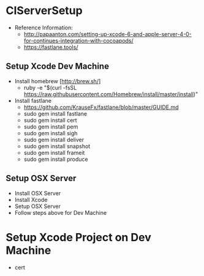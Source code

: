 # CIServerSetup

* Reference Information:
  * http://papaanton.com/setting-up-xcode-6-and-apple-server-4-0-for-continues-integration-with-cocoapods/
  * https://fastlane.tools/

## Setup Xcode Dev Machine
- Install homebrew [http://brew.sh/]
  - ruby -e "$(curl -fsSL https://raw.githubusercontent.com/Homebrew/install/master/install)"
- Install fastlane
  - https://github.com/KrauseFx/fastlane/blob/master/GUIDE.md
  - sudo gem install fastlane
  - sudo gem install cert
  - sudo gem install pem
  - sudo gem install sigh
  - sudo gem install deliver
  - sudo gem install snapshot
  - sudo gem install frameit
  - sudo gem install produce

## Setup OSX Server
- Install OSX Server
- Install Xcode
- Setup OSX Server
- Follow steps above for Dev Machine

# Setup Xcode Project on Dev Machine
- cert
